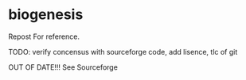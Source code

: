 # biogenesis
Repost For reference.

TODO: verify concensus with sourceforge code, add lisence, tlc of git

OUT OF DATE!!! See Sourceforge
